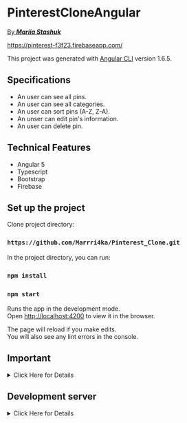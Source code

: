 # PinterestCloneAngular



[ By _**Mariia Stashuk**_](https://www.linkedin.com/in/mariia-stashuk-66754816a/)

<!-- ![Alt text](/img/bd1.jpeg) -->
https://pinterest-f3f23.firebaseapp.com/

This project was generated with [Angular CLI](https://github.com/angular/angular-cli) version 1.6.5.


## Specifications
* An user can see all pins.
* An user can see all categories.
* An user can sort pins (A-Z, Z-A).
* An unser can edit pin's information.
* An user can delete pin.


## Technical Features
* Angular 5
* Typescript
* Bootstrap
* Firebase



##  Set up the project

Clone project directory:
### `https://github.com/Marrri4ka/Pinterest_Clone.git`
In the project directory, you can run:
### `npm install`
### `npm start`


Runs the app in the development mode.<br>
Open [http://localhost:4200](http://localhost:4200) to view it in the browser.

The page will reload if you make edits.<br>
You will also see any lint errors in the console.




## Important
<details>
<summary>Click Here for Details</summary>

 Create a new file called api-keys.ts in the src/app directory.Place Firebase credentials (the information Firebase provided in  modal window), like this:
![Alt text](/img/fb.png)
</details>



## Development server
<details>
<summary>Click Here for Details</summary>

Run `ng serve` for a dev server. Navigate to `http://localhost:4200/`. The app will automatically reload if you change any of the source files.

## Code scaffolding

Run `ng generate component component-name` to generate a new component. You can also use `ng generate directive|pipe|service|class|guard|interface|enum|module`.

## Build

Run `ng build` to build the project. The build artifacts will be stored in the `dist/` directory. Use the `-prod` flag for a production build.

## Running unit tests

Run `ng test` to execute the unit tests via [Karma](https://karma-runner.github.io).

## Running end-to-end tests

Run `ng e2e` to execute the end-to-end tests via [Protractor](http://www.protractortest.org/).

## Further help

To get more help on the Angular CLI use `ng help` or go check out the [Angular CLI README](https://github.com/angular/angular-cli/blob/master/README.md).
</details>

<!-- ## Team

[![Harsh Vijay](https://avatars1.githubusercontent.com/u/12688534?v=3&s=144)](https://github.com/iharsh234)  | [![Quandl.com](https://github.com/iharsh234/WebApp/blob/master/images/quandl.jpg)](https://www.quandl.com/)
---|---
[Harsh Vijay ](https://github.com/iharsh234) |[Quandl](https://www.quandl.com) -->
